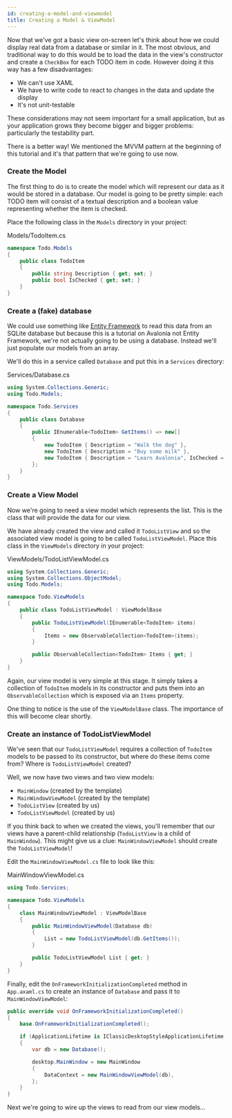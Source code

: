 ```yaml
---
id: creating-a-model-and-viewmodel
title: Creating a Model & ViewModel
---
```


Now that we've got a basic view on-screen let's think about how we could display real data from a database or similar in it. The most obvious, and traditional way to do this would be to load the data in the view's constructor and create a `CheckBox` for each TODO item in code. However doing it this way has a few disadvantages:

* We can't use XAML
* We have to write code to react to changes in the data and update the display
* It's not unit-testable

These considerations may not seem important for a small application, but as your application grows they become bigger and bigger problems: particularly the testability part.

There is a better way! We mentioned the MVVM pattern at the beginning of this tutorial and it's that pattern that we're going to use now.

### Create the Model <a id="create-the-model"></a>

The first thing to do is to create the model which will represent our data as it would be stored in a database. Our model is going to be pretty simple: each TODO item will consist of a textual description and a boolean value representing whether the item is checked.

Place the following class in the `Models` directory in your project:

Models/TodoItem.cs

```csharp
namespace Todo.Models
{
    public class TodoItem
    {
        public string Description { get; set; }
        public bool IsChecked { get; set; }
    }
}
```

### Create a \(fake\) database <a id="create-a-fake-database"></a>

We could use something like [Entity Framework](https://docs.microsoft.com/en-us/ef/core/get-started/netcore/new-db-sqlite) to read this data from an SQLite database but because this is a tutorial on Avalonia not Entity Framework, we're not actually going to be using a database. Instead we'll just populate our models from an array.

We'll do this in a service called `Database` and put this in a `Services` directory:

Services/Database.cs

```csharp
using System.Collections.Generic;
using Todo.Models;

namespace Todo.Services
{
    public class Database
    {
        public IEnumerable<TodoItem> GetItems() => new[]
        {
            new TodoItem { Description = "Walk the dog" },
            new TodoItem { Description = "Buy some milk" },
            new TodoItem { Description = "Learn Avalonia", IsChecked = true },
        };
    }
}
```

### Create a View Model <a id="create-a-view-model"></a>

Now we're going to need a view model which represents the list. This is the class that will provide the data for our view.

We have already created the view and called it `TodoListView` and so the associated view model is going to be called `TodoListViewModel`. Place this class in the `ViewModels` directory in your project:

ViewModels/TodoListViewModel.cs

```csharp
using System.Collections.Generic;
using System.Collections.ObjectModel;
using Todo.Models;

namespace Todo.ViewModels
{
    public class TodoListViewModel : ViewModelBase
    {
        public TodoListViewModel(IEnumerable<TodoItem> items)
        {
            Items = new ObservableCollection<TodoItem>(items);
        }

        public ObservableCollection<TodoItem> Items { get; }
    }
}
```

Again, our view model is very simple at this stage. It simply takes a collection of `TodoItem` models in its constructor and puts them into an `ObservableCollection` which is exposed via an `Items` property.

One thing to notice is the use of the `ViewModelBase` class. The importance of this will become clear shortly.

### Create an instance of TodoListViewModel <a id="create-an-instance-of-todolistviewmodel"></a>

We've seen that our `TodoListViewModel` requires a collection of `TodoItem` models to be passed to its constructor, but where do these items come from? Where is `TodoListViewModel` created?

Well, we now have two views and two view models:

* `MainWindow` \(created by the template\)
* `MainWindowViewModel` \(created by the template\)
* `TodoListView` \(created by us\)
* `TodoListViewModel` \(created by us\)

If you think back to when we created the views, you'll remember that our views have a parent-child relationship \(`TodoListView` is a child of `MainWindow`\). This might give us a clue: `MainWindowViewModel` should create the `TodoListViewModel`!

Edit the `MainWindowViewModel.cs` file to look like this:

MainWindowViewModel.cs

```csharp
using Todo.Services;

namespace Todo.ViewModels
{
    class MainWindowViewModel : ViewModelBase
    {
        public MainWindowViewModel(Database db)
        {
            List = new TodoListViewModel(db.GetItems());
        }

        public TodoListViewModel List { get; }
    }
}
```

Finally, edit the `OnFrameworkInitializationCompleted` method in `App.axaml.cs` to create an instance of `Database` and pass it to `MainWindowViewModel`:

```csharp
public override void OnFrameworkInitializationCompleted()
{
    base.OnFrameworkInitializationCompleted();

    if (ApplicationLifetime is IClassicDesktopStyleApplicationLifetime desktop)
    {
        var db = new Database();

        desktop.MainWindow = new MainWindow
        {
            DataContext = new MainWindowViewModel(db),
        };
    }
}
```

Next we're going to wire up the views to read from our view models...
